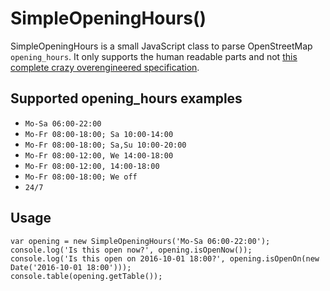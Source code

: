 # SimpleOpeningHours()

SimpleOpeningHours is a small JavaScript class to parse OpenStreetMap `opening_hours`.
It only supports the human readable parts and not [this complete crazy overengineered specification](https://wiki.openstreetmap.org/wiki/Key:opening_hours/specification).

## Supported opening_hours examples

* `Mo-Sa 06:00-22:00`
* `Mo-Fr 08:00-18:00; Sa 10:00-14:00`
* `Mo-Fr 08:00-18:00; Sa,Su 10:00-20:00`
* `Mo-Fr 08:00-12:00, We 14:00-18:00`
* `Mo-Fr 08:00-12:00, 14:00-18:00`
* `Mo-Fr 08:00-18:00; We off`
* `24/7`

## Usage
	var opening = new SimpleOpeningHours('Mo-Sa 06:00-22:00');
	console.log('Is this open now?', opening.isOpenNow());
	console.log('Is this open on 2016-10-01 18:00?', opening.isOpenOn(new Date('2016-10-01 18:00')));
	console.table(opening.getTable());